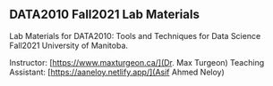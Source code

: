 ## DATA2010 Fall2021 Lab Materials
Lab Materials for DATA2010: Tools and Techniques for Data Science Fall2021 University of Manitoba.

Instructor: [https://www.maxturgeon.ca/](Dr. Max Turgeon) 
Teaching Assistant: [https://aaneloy.netlify.app/](Asif Ahmed Neloy)



